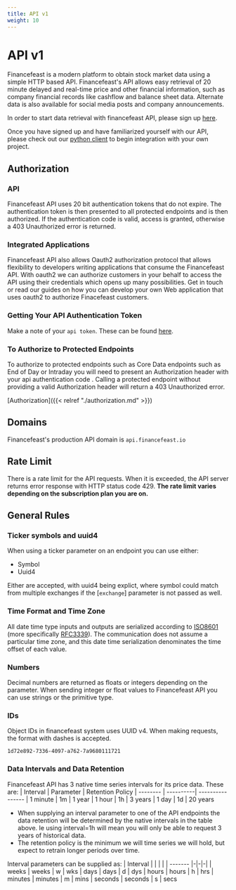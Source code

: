 ```yaml
---
title: API v1
weight: 10
---
```

# API v1
Financefeast is a modern platform to obtain stock market data using a simple HTTP based API. Financefeast's
API allows easy retrieval of 20 minute delayed and real-time price and other financial information, such as company
financial records like cashflow and balance sheet data. Alternate data is also available for social media posts and
company announcements.

In order to start data retrieval with financefeast API, please sign up
[here](https://identity.financefeast.io/account/signup).

Once you have signed up and have familiarized yourself with our API, please
check out our [python client](https://github.com/financefeast/python_client)
to begin integration with your own project.

## Authorization

### API
Financefeast API uses 20 bit authentication tokens that do not expire. The authentication token is then presented to all protected endpoints and is then authorized. 
If the authentication code is valid, access is granted, otherwise a 403 Unauthorized error is returned.

### Integrated Applications
Financefeast API also allows Oauth2 authorization protocol that allows flexibility to developers writing applications that consume the Financefeast API. 
With oauth2 we can authorize customers in your behalf to access the API using their credentials which opens up many possibilities. 
Get in touch or read our guides on how you can develop your own Web application that uses oauth2 to authorize Finacefeast customers.

### Getting Your API Authentication Token

Make a note of your `api token`. These can be found [here](https://customer.financefeast.io/#creds). 

### To Authorize to Protected Endpoints

To authorize to protected endpoints such as Core Data endpoints such as  End of Day or Intraday you will need to present an Authorization header with your api
authentication code . 
Calling a protected endpoint without providing a valid Authorization header will return a 403 Unauthorized error.

[Authorization]({{< relref "./authorization.md" >}})

## Domains
Financefeast's production API domain is `api.financefeast.io`

## Rate Limit
There is a rate limit for the API requests.  When it is exceeded, the API
server returns error response with HTTP status code 429.  **The rate limit varies depending on the
subscription plan you are on.**

## General Rules

### Ticker symbols and uuid4
When using a ticker parameter on an endpoint you can use either:
* Symbol
* Uuid4

Either are accepted, with uuid4 being explict, where symbol could match from multiple exchanges if the [`exchange`] parameter is not passed
as well.

### Time Format and Time Zone
All date time type inputs and outputs are serialized according to
[ISO8601](https://www.iso.org/iso-8601-date-and-time-format.html)
(more specifically [RFC3339](https://tools.ietf.org/html/rfc3339)).  The
communication does not assume a particular time zone, and this date time
serialization denominates the time offset of each value.

### Numbers
Decimal numbers are returned as floats or integers depending on the parameter. When sending integer or float values
to Financefeast API you can use strings or the primitive type.

### IDs
Object IDs in financefeast system uses UUID v4.  When making requests, the format
with dashes is accepted.

```
1d72e892-7336-4097-a762-7a9680111721
```

### Data Intervals and Data Retention
Financefeast API has 3 native time series intervals for its price data. These are:
| Interval | Parameter | Retention Policy
| -------- | ----------| ----------------
| 1 minute | 1m        | 1 year
| 1 hour   | 1h        | 3 years
| 1 day    | 1d        | 20 years

* When supplying an interval parameter to one of the API endpoints the data retention will be determined by the native intervals
in the table above. Ie using interval=1h will mean you will only be able to request 3 years of historical data.
* The retention policy is the minimum we will time series we will hold, but expect to retrain longer periods over time. 

Interval parameters can be supplied as:
| Interval | | | |
| -------  |-|-|-|
| weeks    | weeks | w | wks
| days     | days  | d | dys
| hours    | hours | h | hrs
| minutes  | minutes | m | mins
| seconds  | seconds | s | secs
